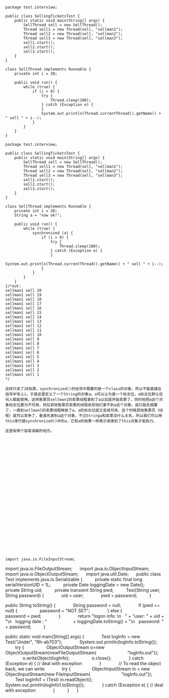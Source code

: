 ```
package test.interview;

public class SellingTicketsTest {
    public static void main(String[] args) {
        SellThread sell = new SellThread();
        Thread sell1 = new Thread(sell, "sellman1");
        Thread sell2 = new Thread(sell, "sellman2");
        Thread sell3 = new Thread(sell, "sellman3");
        sell1.start();
        sell2.start();
        sell3.start();
    }
}

class SellThread implements Runnable {
    private int i = 20;

    public void run() {
        while (true) {
            if (i > 0) {
                try {
                    Thread.sleep(100);
                } catch (Exception e) {
                }
                System.out.println(Thread.currentThread().getName() + " sell " + i--);
            }
        }
    }
}
```

```
package test.interview;

public class SellingTicketsTest {
    public static void main(String[] args) {
        SellThread sell = new SellThread();
        Thread sell1 = new Thread(sell, "sellman1");
        Thread sell2 = new Thread(sell, "sellman2");
        Thread sell3 = new Thread(sell, "sellman3");
        sell1.start();
        sell2.start();
        sell3.start();
    }
}

class SellThread implements Runnable {
    private int i = 20;
    String a = "now ok!";

    public void run() {
        while (true) {
            synchronized (a) {
                if (i > 0) {
                    try {
                        Thread.sleep(100);
                    } catch (Exception e) {
                    }
                    System.out.println(Thread.currentThread().getName() + " sell " + i--);
                }
            }
        }
    }
}/*out:
sellman1 sell 20
sellman1 sell 19
sellman1 sell 18
sellman1 sell 17
sellman1 sell 16
sellman1 sell 15
sellman1 sell 14
sellman1 sell 13
sellman1 sell 12
sellman1 sell 11
sellman1 sell 10
sellman1 sell 9
sellman1 sell 8
sellman1 sell 7
sellman1 sell 6
sellman1 sell 5
sellman1 sell 4
sellman1 sell 3
sellman1 sell 2
sellman1 sell 1
*/
```

	这样只卖了20张票，synchronized()的括号中需要的是一个class的对象，所以不能直接在括号中写上i，于是这里定义了一个String的对象a。a可以认为是一个标志位，a标志位默认任何人都能使用，这样售票员sellman1的卖票线程拿到了a以后就开始卖票了，同时他把a这个对象标志位置为不可用，然后其他售票员卖票的线程发现他们拿不到a这个对象，就只能先搁置了，一直到sellmanl的卖票线程释放了a，a的标志位就又变成可用，这个时候其他售票员（线程）就可以竞争了，看谁先拿到a这个对象，不过Stringa和卖票没什么关系，所以我们可以用this来代替synchronized()中的a，它和a的效果一样表示谁拿到了this对象才能执行。

	这里有两个容易误解的地方。
	
	
	
	
	
	
	
	
	
	
	
	
	
	
	
	
	
	
	
	
	
	
	
	
	
	
	
	
	import java.io.FileInputStream;     
import java.io.FileOutputStream;     
import java.io.ObjectInputStream;     
import java.io.ObjectOutputStream;     
import java.util.Date;     
public class Test implements java.io.Serializable {         
private static final long serialVersionUID = 1L;         
private Date loggingDate = new Date();         
private String uid;         
private transient String pwd;         
Test(String user, String password) {             
uid = user;             
pwd = password;         
}         

public String toString() {             
String password = null;             
if (pwd == null) {                 
password = "NOT SET";             
} else {                 
password = pwd;             
}             
return "logon info: \n   " + "user: " + uid + "\n   logging date : "                     + loggingDate.toString() + "\n   password: " + password;         
}         

public static void main(String[] args) {             
Test logInfo = new Test("Jinder", "Rh-ab703");             
System.out.println(logInfo.toString());             
try {                 
ObjectOutputStream o=new ObjectOutputStream(newFileOutputStream(                         "logInfo.out"));                 
o.writeObject(logInfo);                 
o.close();             
} catch (Exception e) {
// deal with exception             
}             
// To read the object back, we can write             
try {                 ObjectInputStream in = new ObjectInputStream(new FileInputStream(                         "logInfo.out"));                 
Test logInfo1 = (Test) in.readObject();                 
System.out.println(logInfo1.toString());             
} catch (Exception e) {
// deal with exception             
}         
}     
}

